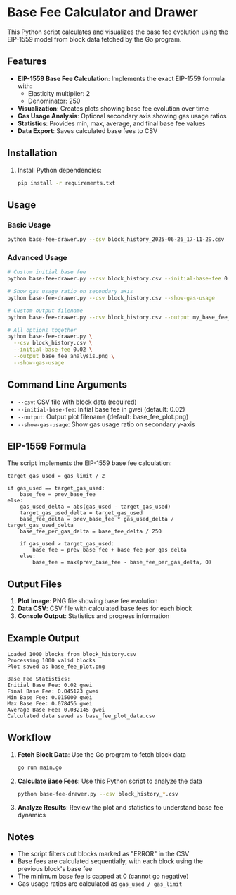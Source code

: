 # Base Fee Calculator and Drawer

This Python script calculates and visualizes the base fee evolution using the EIP-1559 model from block data fetched by the Go program.

## Features

- **EIP-1559 Base Fee Calculation**: Implements the exact EIP-1559 formula with:
  - Elasticity multiplier: 2
  - Denominator: 250
- **Visualization**: Creates plots showing base fee evolution over time
- **Gas Usage Analysis**: Optional secondary axis showing gas usage ratios
- **Statistics**: Provides min, max, average, and final base fee values
- **Data Export**: Saves calculated base fees to CSV

## Installation

1. Install Python dependencies:
   ```bash
   pip install -r requirements.txt
   ```

## Usage

### Basic Usage

```bash
python base-fee-drawer.py --csv block_history_2025-06-26_17-11-29.csv
```

### Advanced Usage

```bash
# Custom initial base fee
python base-fee-drawer.py --csv block_history.csv --initial-base-fee 0.05

# Show gas usage ratio on secondary axis
python base-fee-drawer.py --csv block_history.csv --show-gas-usage

# Custom output filename
python base-fee-drawer.py --csv block_history.csv --output my_base_fee_plot.png

# All options together
python base-fee-drawer.py \
  --csv block_history.csv \
  --initial-base-fee 0.02 \
  --output base_fee_analysis.png \
  --show-gas-usage
```

## Command Line Arguments

- `--csv`: CSV file with block data (required)
- `--initial-base-fee`: Initial base fee in gwei (default: 0.02)
- `--output`: Output plot filename (default: base_fee_plot.png)
- `--show-gas-usage`: Show gas usage ratio on secondary y-axis

## EIP-1559 Formula

The script implements the EIP-1559 base fee calculation:

```
target_gas_used = gas_limit / 2

if gas_used == target_gas_used:
    base_fee = prev_base_fee
else:
    gas_used_delta = abs(gas_used - target_gas_used)
    target_gas_used_delta = target_gas_used
    base_fee_delta = prev_base_fee * gas_used_delta / target_gas_used_delta
    base_fee_per_gas_delta = base_fee_delta / 250
    
    if gas_used > target_gas_used:
        base_fee = prev_base_fee + base_fee_per_gas_delta
    else:
        base_fee = max(prev_base_fee - base_fee_per_gas_delta, 0)
```

## Output Files

1. **Plot Image**: PNG file showing base fee evolution
2. **Data CSV**: CSV file with calculated base fees for each block
3. **Console Output**: Statistics and progress information

## Example Output

```
Loaded 1000 blocks from block_history.csv
Processing 1000 valid blocks
Plot saved as base_fee_plot.png

Base Fee Statistics:
Initial Base Fee: 0.02 gwei
Final Base Fee: 0.045123 gwei
Min Base Fee: 0.015000 gwei
Max Base Fee: 0.078456 gwei
Average Base Fee: 0.032145 gwei
Calculated data saved as base_fee_plot_data.csv
```

## Workflow

1. **Fetch Block Data**: Use the Go program to fetch block data
   ```bash
   go run main.go
   ```

2. **Calculate Base Fees**: Use this Python script to analyze the data
   ```bash
   python base-fee-drawer.py --csv block_history_*.csv
   ```

3. **Analyze Results**: Review the plot and statistics to understand base fee dynamics

## Notes

- The script filters out blocks marked as "ERROR" in the CSV
- Base fees are calculated sequentially, with each block using the previous block's base fee
- The minimum base fee is capped at 0 (cannot go negative)
- Gas usage ratios are calculated as `gas_used / gas_limit` 